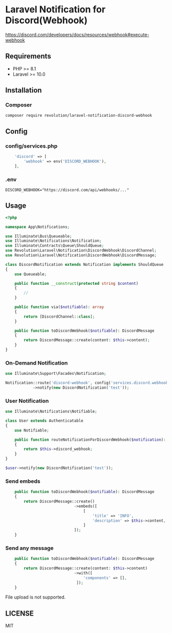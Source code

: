 # Laravel Notification for Discord(Webhook)

https://discord.com/developers/docs/resources/webhook#execute-webhook


## Requirements
- PHP >= 8.1
- Laravel >= 10.0

## Installation

### Composer
```
composer require revolution/laravel-notification-discord-webhook
```

## Config

### config/services.php
```php
    'discord' => [
        'webhook' => env('DISCORD_WEBHOOK'),
    ],
```

### .env
```
DISCORD_WEBHOOK="https://discord.com/api/webhooks/..."
```

## Usage

```php
<?php

namespace App\Notifications;

use Illuminate\Bus\Queueable;
use Illuminate\Notifications\Notification;
use Illuminate\Contracts\Queue\ShouldQueue;
use Revolution\Laravel\Notification\DiscordWebhook\DiscordChannel;
use Revolution\Laravel\Notification\DiscordWebhook\DiscordMessage;

class DiscordNotification extends Notification implements ShouldQueue
{
    use Queueable;

    public function __construct(protected string $content)
    {
        //
    }

    public function via($notifiable): array
    {
        return [DiscordChannel::class];
    }

    public function toDiscordWebhook($notifiable): DiscordMessage
    {
        return DiscordMessage::create(content: $this->content);
    }
}
```

### On-Demand Notification

```php
use Illuminate\Support\Facades\Notification;

Notification::route('discord-webhook', config('services.discord.webhook')))
            ->notify(new DiscordNotification('test'));
```

### User Notification

```php
use Illuminate\Notifications\Notifiable;

class User extends Authenticatable
{
    use Notifiable;

    public function routeNotificationForDiscordWebhook($notification): string
    {
        return $this->discord_webhook;
    }
}
```

```php
$user->notify(new DiscordNotification('test'));
```

### Send embeds

```php
    public function toDiscordWebhook($notifiable): DiscordMessage
    {
        return DiscordMessage::create()
                              ->embeds([
                                  [
                                      'title' => 'INFO',
                                      'description' => $this->content,
                                  ]
                              ]);
    }
```

### Send any message

```php
    public function toDiscordWebhook($notifiable): DiscordMessage
    {
        return DiscordMessage::create(content: $this->content)
                              ->with([
                                  'components' => [],
                               ]);
    }
```

File upload is not supported.

## LICENSE
MIT  
